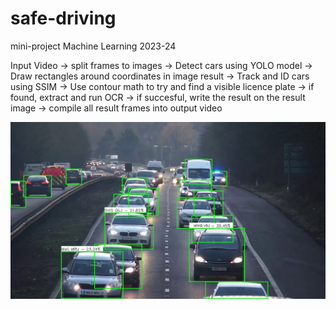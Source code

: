 # safe-driving

mini-project Machine Learning 2023-24

Input Video → split frames to images → Detect cars using YOLO model → Draw rectangles around coordinates in image result → Track and ID cars using SSIM → Use contour math to try and find a visible licence plate → if found, extract and run OCR → if succesful, write the result on the result image → compile all result frames into output video

<img src="cars.jpg" alt="processed frame">

